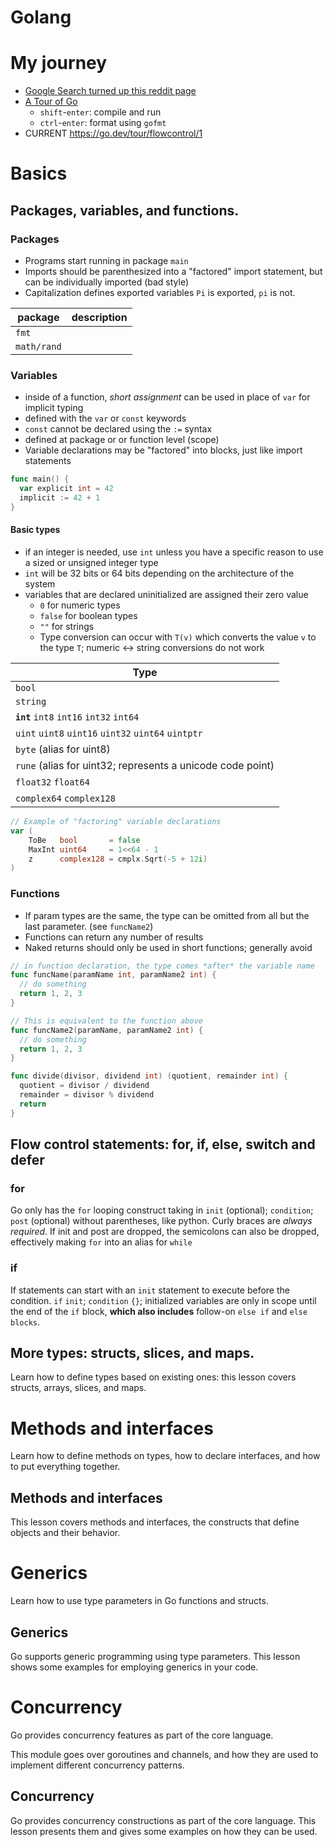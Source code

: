 # Golang

# My journey

- [Google Search turned up this reddit page](https://www.reddit.com/r/golang/comments/1465pwq/fastest_way_to_learn_golang/)
- [A Tour of Go](https://go.dev/tour/welcome/1)
  - `shift`-`enter`: compile and run
  - `ctrl`-`enter`: format using `gofmt`
- CURRENT https://go.dev/tour/flowcontrol/1

# Basics

## Packages, variables, and functions.

### Packages

- Programs start running in package `main`
- Imports should be parenthesized into a "factored" import statement, but can be individually imported (bad style)
- Capitalization defines exported variables `Pi` is exported, `pi` is not.

| package     | description |
| ----------- | ----------- |
| `fmt`       |             |
| `math/rand` |             |

### Variables

- inside of a function, _short assignment_ can be used in place of `var` for implicit typing
- defined with the `var` or `const` keywords
- `const` cannot be declared using the `:=` syntax
- defined at package or or function level (scope)
- Variable declarations may be "factored" into blocks, just like import statements

```go
func main() {
  var explicit int = 42
  implicit := 42 + 1
}
```

#### Basic types

- if an integer is needed, use `int` unless you have a specific reason to use a sized or unsigned integer type
- `int` will be 32 bits or 64 bits depending on the architecture of the system
- variables that are declared uninitialized are assigned their zero value
  - `0` for numeric types
  - `false` for boolean types
  - `""` for strings
  - Type conversion can occur with `T(v)` which converts the value `v` to the type `T`; numeric <-> string conversions do not work

| Type                                                       |
| ---------------------------------------------------------- |
| `bool`                                                     |
| `string`                                                   |
| **`int`** `int8` `int16` `int32` `int64`                   |
| `uint` `uint8` `uint16` `uint32` `uint64` `uintptr`        |
| `byte` (alias for uint8)                                   |
| `rune` (alias for uint32; represents a unicode code point) |
| `float32` `float64`                                        |
| `complex64` `complex128`                                   |

```go
// Example of "factoring" variable declarations
var (
	ToBe   bool       = false
	MaxInt uint64     = 1<<64 - 1
	z      complex128 = cmplx.Sqrt(-5 + 12i)
)
```

### Functions

- If param types are the same, the type can be omitted from all but the last parameter. (see `funcName2`)
- Functions can return any number of results
- Naked returns should only be used in short functions; generally avoid

```go
// in function declaration, the type comes *after* the variable name
func funcName(paramName int, paramName2 int) {
  // do something
  return 1, 2, 3
}

// This is equivalent to the function above
func funcName2(paramName, paramName2 int) {
  // do something
  return 1, 2, 3
}

func divide(divisor, dividend int) (quotient, remainder int) {
  quotient = divisor / dividend
  remainder = divisor % dividend
  return
}
```

## Flow control statements: for, if, else, switch and defer

### for

Go only has the `for` looping construct taking in `init` (optional); `condition`; `post` (optional) without parentheses, like python. Curly braces are _always required_. If init and post are dropped, the semicolons can also be dropped, effectively making `for` into an alias for `while`

### if

If statements can start with an `init` statement to execute before the condition. `if` `init`; `condition` `{}`; initialized variables are only in scope until the end of the `if` block, **which also includes** follow-on `else if` and `else blocks`.

## More types: structs, slices, and maps.

Learn how to define types based on existing ones: this lesson covers structs, arrays, slices, and maps.

# Methods and interfaces

Learn how to define methods on types, how to declare interfaces, and how to put everything together.

## Methods and interfaces

This lesson covers methods and interfaces, the constructs that define objects and their behavior.

# Generics

Learn how to use type parameters in Go functions and structs.

## Generics

Go supports generic programming using type parameters. This lesson shows some examples for employing generics in your code.

# Concurrency

Go provides concurrency features as part of the core language.

This module goes over goroutines and channels, and how they are used to implement different concurrency patterns.

## Concurrency

Go provides concurrency constructions as part of the core language. This lesson presents them and gives some examples on how they can be used.
